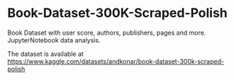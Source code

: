 # Book-Dataset-300K-Scraped-Polish
Book Dataset with user score, authors, publishers, pages and more. JupyterNotebook data analysis.

The dataset is available at https://www.kaggle.com/datasets/andkonar/book-dataset-300k-scraped-polish
